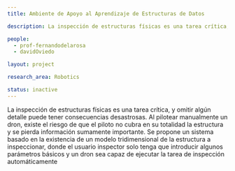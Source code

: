 ```yaml
---
title: Ambiente de Apoyo al Aprendizaje de Estructuras de Datos

description: La inspección de estructuras físicas es una tarea crítica, y omitir algún detalle puede tener consecuencias desastrosas. Al pilotear manualmente un dron, existe el riesgo de que el piloto no cubra en su totalidad la estructura y se pierda información sumamente importante. Se propone un sistema basado en la existencia de un modelo tridimensional de la estructura a inspeccionar, donde el usuario inspector solo tenga que introducir algunos parámetros básicos y un dron sea capaz de ejecutar la tarea de inspección automáticamente

people:
  - prof-fernandodelarosa
  - davidOviedo

layout: project

research_area: Robotics

status: inactive
---
```


La inspección de estructuras físicas es una tarea crítica, y omitir algún detalle puede tener consecuencias desastrosas. Al pilotear manualmente un dron, existe el riesgo de que el piloto no cubra en su totalidad la estructura y se pierda información sumamente importante. Se propone un sistema basado en la existencia de un modelo tridimensional de la estructura a inspeccionar, donde el usuario inspector solo tenga que introducir algunos parámetros básicos y un dron sea capaz de ejecutar la tarea de inspección automáticamente
